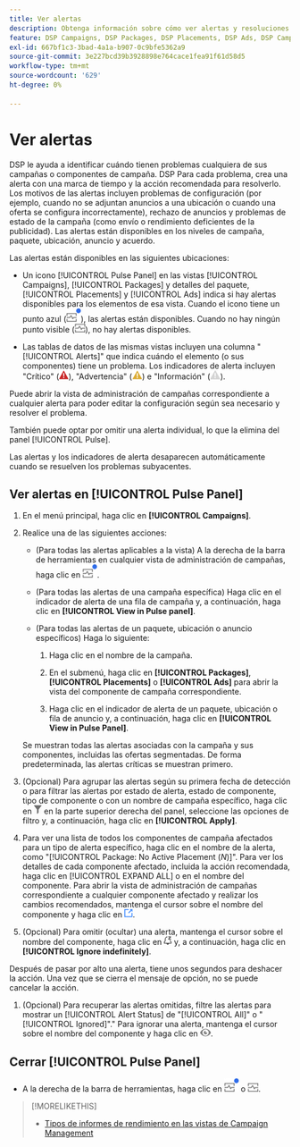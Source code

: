 ```yaml
---
title: Ver alertas
description: Obtenga información sobre cómo ver alertas y resoluciones recomendadas para sus campañas y componentes de campaña.
feature: DSP Campaigns, DSP Packages, DSP Placements, DSP Ads, DSP Campaign Data Views
exl-id: 667bf1c3-3bad-4a1a-b907-0c9bfe5362a9
source-git-commit: 3e227bcd39b3928898e764cace1fea91f61d58d5
workflow-type: tm+mt
source-wordcount: '629'
ht-degree: 0%

---
```


# Ver alertas

DSP le ayuda a identificar cuándo tienen problemas cualquiera de sus campañas o componentes de campaña. DSP Para cada problema, crea una alerta con una marca de tiempo y la acción recomendada para resolverlo. Los motivos de las alertas incluyen problemas de configuración (por ejemplo, cuando no se adjuntan anuncios a una ubicación o cuando una oferta se configura incorrectamente), rechazo de anuncios y problemas de estado de la campaña (como envío o rendimiento deficientes de la publicidad). Las alertas están disponibles en los niveles de campaña, paquete, ubicación, anuncio y acuerdo.

Las alertas están disponibles en las siguientes ubicaciones:

* Un icono [!UICONTROL Pulse Panel] en las vistas [!UICONTROL Campaigns], [!UICONTROL Packages] y detalles del paquete, [!UICONTROL Placements] y [!UICONTROL Ads] indica si hay alertas disponibles para los elementos de esa vista. Cuando el icono tiene un punto azul (![icono del panel de pulsos cuando hay alertas disponibles](/help/dsp/assets/alerts-panel.png "icono del panel de pulsos cuando hay alertas disponibles")), las alertas están disponibles. Cuando no hay ningún punto visible (![Icono del Panel de pulsos cuando no hay alertas disponibles](/help/dsp/assets/alerts-panel-empty.png "Icono del Panel de pulsos cuando no hay alertas disponibles")), no hay alertas disponibles.

* Las tablas de datos de las mismas vistas incluyen una columna &quot;[!UICONTROL Alerts]&quot; que indica cuándo el elemento (o sus componentes) tiene un problema. Los indicadores de alerta incluyen &quot;Crítico&quot; (![Crítico](/help/dsp/assets/indicator-critical.png "Crítico")), &quot;Advertencia&quot; (![Advertencia](/help/dsp/assets/indicator-warning.png "Advertencia")) e &quot;Información&quot; (![Información](/help/dsp/assets/indicator-information.png "Información")).

Puede abrir la vista de administración de campañas correspondiente a cualquier alerta para poder editar la configuración según sea necesario y resolver el problema.

También puede optar por omitir una alerta individual, lo que la elimina del panel [!UICONTROL Pulse].

Las alertas y los indicadores de alerta desaparecen automáticamente cuando se resuelven los problemas subyacentes.

## Ver alertas en [!UICONTROL Pulse Panel]

1. En el menú principal, haga clic en **[!UICONTROL Campaigns]**.

1. Realice una de las siguientes acciones:

   * (Para todas las alertas aplicables a la vista) A la derecha de la barra de herramientas en cualquier vista de administración de campañas, haga clic en ![Icono del panel Pulsos cuando haya alertas disponibles](/help/dsp/assets/alerts-panel.png "Icono del panel Pulsos cuando haya alertas disponibles").

   * (Para todas las alertas de una campaña específica) Haga clic en el indicador de alerta de una fila de campaña y, a continuación, haga clic en **[!UICONTROL View in Pulse panel]**.

   * (Para todas las alertas de un paquete, ubicación o anuncio específicos) Haga lo siguiente:

      1. Haga clic en el nombre de la campaña.

      1. En el submenú, haga clic en **[!UICONTROL Packages]**, **[!UICONTROL Placements]** o **[!UICONTROL Ads]** para abrir la vista del componente de campaña correspondiente.

      1. Haga clic en el indicador de alerta de un paquete, ubicación o fila de anuncio y, a continuación, haga clic en **[!UICONTROL View in Pulse Panel]**.

   Se muestran todas las alertas asociadas con la campaña y sus componentes, incluidas las ofertas segmentadas. De forma predeterminada, las alertas críticas se muestran primero.

1. (Opcional) Para agrupar las alertas según su primera fecha de detección o para filtrar las alertas por estado de alerta, estado de componente, tipo de componente o con un nombre de campaña específico, haga clic en ![Botón de filtro](/help/dsp/assets/filter.png) en la parte superior derecha del panel, seleccione las opciones de filtro y, a continuación, haga clic en **[!UICONTROL Apply]**.

1. Para ver una lista de todos los componentes de campaña afectados para un tipo de alerta específico, haga clic en el nombre de la alerta, como &quot;[!UICONTROL Package: No Active Placement (*N*)]&quot;. Para ver los detalles de cada componente afectado, incluida la acción recomendada, haga clic en [!UICONTROL EXPAND ALL] o en el nombre del componente. Para abrir la vista de administración de campañas correspondiente a cualquier componente afectado y realizar los cambios recomendados, mantenga el cursor sobre el nombre del componente y haga clic en ![Ir a la vista](/help/dsp/assets/go-to-view.png "Ir a la vista").

1. (Opcional) Para omitir (ocultar) una alerta, mantenga el cursor sobre el nombre del componente, haga clic en ![Omitir](/help/dsp/assets/alert-ignore.png "Omitir") y, a continuación, haga clic en **[!UICONTROL Ignore indefinitely]**. <!-- **[!UICONTROL Ignore alert for three days]**, **[!UICONTROL Ignore alert until next check]**, or **[!UICONTROL Ignore indefinitely] -->

Después de pasar por alto una alerta, tiene unos segundos para deshacer la acción. Una vez que se cierra el mensaje de opción, no se puede cancelar la acción.

1. (Opcional) Para recuperar las alertas omitidas, filtre las alertas para mostrar un [!UICONTROL Alert Status] de &quot;[!UICONTROL All]&quot; o &quot;[!UICONTROL Ignored]&quot;.&quot; Para ignorar una alerta, mantenga el cursor sobre el nombre del componente y haga clic en ![Anular omisión](/help/dsp/assets/alert-un-ignore.png "Anular omisión").

## Cerrar [!UICONTROL Pulse Panel]

* A la derecha de la barra de herramientas, haga clic en ![Icono del panel Pulsos cuando haya alertas disponibles](/help/dsp/assets/alerts-panel.png "Icono del panel Pulsos cuando haya alertas disponibles") o ![Icono del Panel de pulsos cuando no hay alertas disponibles](/help/dsp/assets/alerts-panel-empty.png "Icono del Panel de pulsos cuando no hay alertas disponibles").

>[!MORELIKETHIS]
>
>* [Tipos de informes de rendimiento en las vistas de Campaign Management](campaign-reports-about.md)
